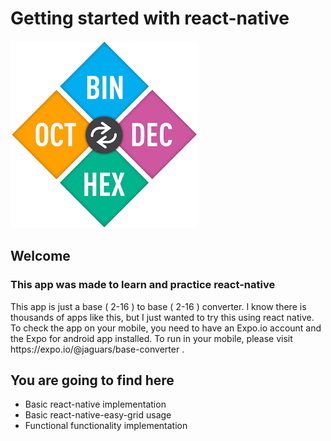 <h1 margin="0 auto">Getting started with react-native</h1>
<img src="https://github.com/AndresHF/First-react-native-app/blob/master/assets/icon.png?raw=true" />

<h2>Welcome</h2>
<h3>This app was made to learn and practice react-native</h3>
This app is just a base ( 2-16 ) to base ( 2-16 ) converter. I know there is thousands of apps like this, but I just wanted to try this using react native.
To check the app on your mobile, you need to have an Expo.io account and the Expo for android app installed.
To run in your mobile, please visit https://expo.io/@jaguars/base-converter .

<h2>You are going to find here</h2>

<ul>
  <li>Basic react-native implementation</li>
  <li>Basic react-native-easy-grid usage</li>
  <li>Functional functionality implementation</li>
</ul>  


